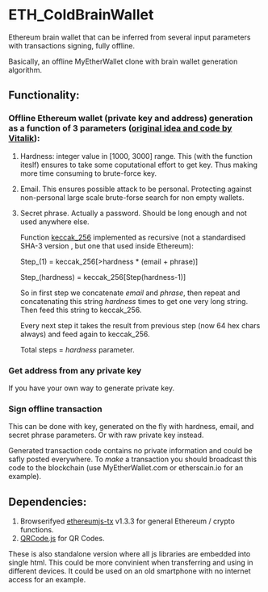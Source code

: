 # ETH_ColdBrainWallet
Ethereum brain wallet that can be inferred from several input parameters with transactions signing, fully offline.

Basically, an offline MyEtherWallet clone with brain wallet generation algorithm. 

## Functionality:
### Offline Ethereum wallet (private key and address) generation as a function of 3 parameters ([original idea and code by Vitalik](https://www.reddit.com/r/ethereum/comments/535ovp/is_there_a_javascript_library_for_generating/d7q8hq7/?st=j7gaygm8&sh=435756ff)):
  1. Hardness: integer value in [1000, 3000] range. This (with the function iteslf) ensures to take some coputational effort to get key. Thus making more time consuming to brute-force key. 
  2. Email. This ensures possible attack to be personal. Protecting against non-personal large scale brute-forse search for non empty wallets. 
  3. Secret phrase. Actually a password. Should be long enough and not used anywhere else.
  
     Function [keccak_256](https://en.wikipedia.org/wiki/SHA-3) implemented as recursive (not a standardised SHA-3 version , but one that used inside Ethereum):
     
     Step_(1) = keccak_256[>hardness * (email + phrase)]
     
     Step_(hardness) = keccak_256[Step(hardness-1)]
     
     So in first step we concatenate _email_ and _phrase_, then repeat and concatenating this string _hardness_ times to get one very long string. Then feed this string to keccak_256.
     
     Every next step it takes the result from previous step (now 64 hex chars always) and feed again to keccak_256. 
     
     Total steps = _hardness_ parameter.

### Get address from any private key
If you have your own way to generate private key.

### Sign offline transaction
This can be done with key, generated on the fly with hardness, email, and secret phrase parameters. Or with raw private key instead.

Generated transaction code contains no private information and could be safly posted everywhere. To _make_ a transaction you should broadcast this code to the blockchain (use MyEtherWallet.com or etherscain.io for an example).

## Dependencies: 
1. Browserifyed [ethereumjs-tx](https://github.com/ethereumjs/ethereumjs-tx) v1.3.3 for general Ethereum / crypto functions.
2. [QRCode.js](https://github.com/davidshimjs/qrcodejs) for QR Codes.

These is also standalone version where all js libraries are embedded into single html. This could be more convinient when transferring and using in different devices. It could be used on an old smartphone with no internet access for an example.

